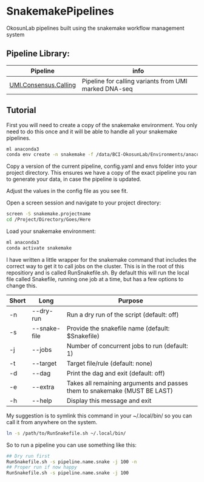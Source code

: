 # SnakemakePipelines
OkosunLab pipelines built using the snakemake workflow management system

## Pipeline Library:

Pipeline | info
--- | --- 
[UMI.Consensus.Calling](https://github.com/OkosunLab/SnakemakePipelines/tree/main/UMI.Consensus.Calling) | Pipeline for calling variants from UMI marked DNA-seq

## Tutorial

First you will need to create a copy of the snakemake environment. You only need to do this once and it will be able to handle all your snakemake pipelines.

```bash
ml anaconda3
conda env create -n snakemake -f /data/BCI-OkosunLab/Environments/anaconda3/20240513.snakemake.8.11.3.yml
```

Copy a version of the current pipeline, config.yaml and envs folder into your project directory. This ensures we have a copy of the exact pipeline you ran to generate your data, in case the pipeline is updated.

Adjust the values in the config file as you see fit.

Open a screen session and navigate to your project directory:

```bash
screen -S snakemake.projectname
cd /Project/Directory/Goes/Here
```

Load your snakemake environment:

```bash
ml anaconda3
conda activate snakemake
```

I have written a little wrapper for the snakemake command that includes the correct way to get it to call jobs on the cluster. This is in the root of this repositiory and is called RunSnakefile.sh. By default this will run the local file called Snakefile, running one job at a time, but has a few options to change this.

Short | Long | Purpose
--- | --- | ---
-n | --dry-run | Run a dry run of the script (default: off)
-s | --snake-file | Provide the snakefile name (default: $Snakefile)
-j | --jobs | Number of concurrent jobs to run (default: 1)
-t | --target | Target file/rule (default: none)
-d | --dag | Print the dag and exit (default: off)
-e | --extra | Takes all remaining arguments and passes them to snakemake (MUST BE LAST)
-h | --help | Display this message and exit

My suggestion is to symlink this command in your ~/.local/bin/ so you can call it from anywhere on the system.

```bash
ln -s /path/to/RunSnakefile.sh ~/.local/bin/
```

So to run a pipeline you can use something like this:

```bash
## Dry run first
RunSnakefile.sh -s pipeline.name.snake -j 100 -n
## Proper run if now happy
RunSnakefile.sh -s pipeline.name.snake -j 100
```
